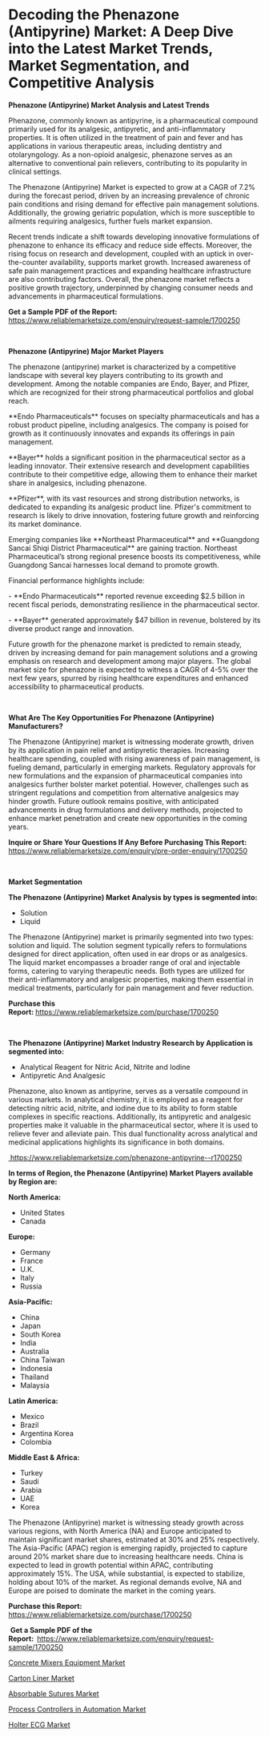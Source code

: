 <p><h1>Decoding the Phenazone (Antipyrine) Market: A Deep Dive into the Latest Market Trends, Market Segmentation, and Competitive Analysis</h1></p><p><strong>Phenazone (Antipyrine) Market Analysis and Latest Trends</strong></p>
<p><p>Phenazone, commonly known as antipyrine, is a pharmaceutical compound primarily used for its analgesic, antipyretic, and anti-inflammatory properties. It is often utilized in the treatment of pain and fever and has applications in various therapeutic areas, including dentistry and otolaryngology. As a non-opioid analgesic, phenazone serves as an alternative to conventional pain relievers, contributing to its popularity in clinical settings.</p><p>The Phenazone (Antipyrine) Market is expected to grow at a CAGR of 7.2% during the forecast period, driven by an increasing prevalence of chronic pain conditions and rising demand for effective pain management solutions. Additionally, the growing geriatric population, which is more susceptible to ailments requiring analgesics, further fuels market expansion. </p><p>Recent trends indicate a shift towards developing innovative formulations of phenazone to enhance its efficacy and reduce side effects. Moreover, the rising focus on research and development, coupled with an uptick in over-the-counter availability, supports market growth. Increased awareness of safe pain management practices and expanding healthcare infrastructure are also contributing factors. Overall, the phenazone market reflects a positive growth trajectory, underpinned by changing consumer needs and advancements in pharmaceutical formulations.</p></p>
<p><strong>Get a Sample PDF of the Report:&nbsp;</strong> <a href="https://www.reliablemarketsize.com/enquiry/request-sample/1700250?utm_campaign=1103&utm_medium=2&utm_source=Github&utm_content=ia&utm_term=21102024&utm_id=phenazone-antipyrine">https://www.reliablemarketsize.com/enquiry/request-sample/1700250</a></p>
<p>&nbsp;</p>
<p><strong>Phenazone (Antipyrine) Major Market Players</strong></p>
<p><p>The phenazone (antipyrine) market is characterized by a competitive landscape with several key players contributing to its growth and development. Among the notable companies are Endo, Bayer, and Pfizer, which are recognized for their strong pharmaceutical portfolios and global reach.</p><p>**Endo Pharmaceuticals** focuses on specialty pharmaceuticals and has a robust product pipeline, including analgesics. The company is poised for growth as it continuously innovates and expands its offerings in pain management.</p><p>**Bayer** holds a significant position in the pharmaceutical sector as a leading innovator. Their extensive research and development capabilities contribute to their competitive edge, allowing them to enhance their market share in analgesics, including phenazone.</p><p>**Pfizer**, with its vast resources and strong distribution networks, is dedicated to expanding its analgesic product line. Pfizer's commitment to research is likely to drive innovation, fostering future growth and reinforcing its market dominance.</p><p>Emerging companies like **Northeast Pharmaceutical** and **Guangdong Sancai Shiqi District Pharmaceutical** are gaining traction. Northeast Pharmaceutical’s strong regional presence boosts its competitiveness, while Guangdong Sancai harnesses local demand to promote growth.</p><p>Financial performance highlights include:</p><p>- **Endo Pharmaceuticals** reported revenue exceeding $2.5 billion in recent fiscal periods, demonstrating resilience in the pharmaceutical sector.</p><p>- **Bayer** generated approximately $47 billion in revenue, bolstered by its diverse product range and innovation.</p><p>Future growth for the phenazone market is predicted to remain steady, driven by increasing demand for pain management solutions and a growing emphasis on research and development among major players. The global market size for phenazone is expected to witness a CAGR of 4-5% over the next few years, spurred by rising healthcare expenditures and enhanced accessibility to pharmaceutical products.</p></p>
<p>&nbsp;</p>
<p><strong>What Are The Key Opportunities For Phenazone (Antipyrine) Manufacturers?</strong></p>
<p><p>The Phenazone (Antipyrine) market is witnessing moderate growth, driven by its application in pain relief and antipyretic therapies. Increasing healthcare spending, coupled with rising awareness of pain management, is fueling demand, particularly in emerging markets. Regulatory approvals for new formulations and the expansion of pharmaceutical companies into analgesics further bolster market potential. However, challenges such as stringent regulations and competition from alternative analgesics may hinder growth. Future outlook remains positive, with anticipated advancements in drug formulations and delivery methods, projected to enhance market penetration and create new opportunities in the coming years.</p></p>
<p><strong>Inquire or Share Your Questions If Any Before Purchasing This Report:</strong> <a href="https://www.reliablemarketsize.com/enquiry/pre-order-enquiry/1700250?utm_campaign=1103&utm_medium=2&utm_source=Github&utm_content=ia&utm_term=21102024&utm_id=phenazone-antipyrine">https://www.reliablemarketsize.com/enquiry/pre-order-enquiry/1700250</a></p>
<p>&nbsp;</p>
<p><strong>Market Segmentation</strong></p>
<p><strong>The Phenazone (Antipyrine) Market Analysis by types is segmented into:</strong></p>
<p><ul><li>Solution</li><li>Liquid</li></ul></p>
<p><p>The Phenazone (Antipyrine) market is primarily segmented into two types: solution and liquid. The solution segment typically refers to formulations designed for direct application, often used in ear drops or as analgesics. The liquid market encompasses a broader range of oral and injectable forms, catering to varying therapeutic needs. Both types are utilized for their anti-inflammatory and analgesic properties, making them essential in medical treatments, particularly for pain management and fever reduction.</p></p>
<p><strong>Purchase this Report:&nbsp;</strong><a href="https://www.reliablemarketsize.com/purchase/1700250?utm_campaign=1103&utm_medium=2&utm_source=Github&utm_content=ia&utm_term=21102024&utm_id=phenazone-antipyrine">https://www.reliablemarketsize.com/purchase/1700250</a></p>
<p>&nbsp;</p>
<p><strong>The Phenazone (Antipyrine) Market Industry Research by Application is segmented into:</strong></p>
<p><ul><li>Analytical Reagent for Nitric Acid, Nitrite and Iodine</li><li>Antipyretic And Analgesic</li></ul></p>
<p><p>Phenazone, also known as antipyrine, serves as a versatile compound in various markets. In analytical chemistry, it is employed as a reagent for detecting nitric acid, nitrite, and iodine due to its ability to form stable complexes in specific reactions. Additionally, its antipyretic and analgesic properties make it valuable in the pharmaceutical sector, where it is used to relieve fever and alleviate pain. This dual functionality across analytical and medicinal applications highlights its significance in both domains.</p></p>
<p><a href="https://www.reliablemarketsize.com/phenazone-antipyrine--r1700250?utm_campaign=1103&utm_medium=2&utm_source=Github&utm_content=ia&utm_term=21102024&utm_id=phenazone-antipyrine">&nbsp;https://www.reliablemarketsize.com/phenazone-antipyrine--r1700250</a></p>
<p><strong>In terms of Region, the Phenazone (Antipyrine) Market Players available by Region are:</strong></p>
<p>
    <p> <strong> North America: </strong>
        <ul>
            <li>United States</li>
            <li>Canada</li>
        </ul>
        </p> 
    <p> <strong> Europe: </strong>
        <ul>
            <li>Germany</li>
            <li>France</li>
            <li>U.K.</li>
            <li>Italy</li>
            <li>Russia</li>
        </ul>
        </p> 
    <p> <strong> Asia-Pacific: </strong>
        <ul>
            <li>China</li>
            <li>Japan</li>
            <li>South Korea</li>
            <li>India</li>
            <li>Australia</li>
            <li>China Taiwan</li>
            <li>Indonesia</li>
            <li>Thailand</li>
            <li>Malaysia</li>
        </ul>
        </p> 
    <p> <strong> Latin America: </strong>
        <ul>
            <li>Mexico</li>
            <li>Brazil</li>
            <li>Argentina Korea</li>
            <li>Colombia</li>
        </ul>
        </p> 
    <p> <strong> Middle East & Africa: </strong>
        <ul>
            <li>Turkey</li>
            <li>Saudi</li>
            <li>Arabia</li>
            <li>UAE</li>
            <li>Korea</li>
        </ul>
    </p>
    </p>
<p><p>The Phenazone (Antipyrine) market is witnessing steady growth across various regions, with North America (NA) and Europe anticipated to maintain significant market shares, estimated at 30% and 25% respectively. The Asia-Pacific (APAC) region is emerging rapidly, projected to capture around 20% market share due to increasing healthcare needs. China is expected to lead in growth potential within APAC, contributing approximately 15%. The USA, while substantial, is expected to stabilize, holding about 10% of the market. As regional demands evolve, NA and Europe are poised to dominate the market in the coming years.</p></p>
<p><strong>Purchase this Report: </strong><a href="https://www.reliablemarketsize.com/purchase/1700250?utm_campaign=1103&utm_medium=2&utm_source=Github&utm_content=ia&utm_term=21102024&utm_id=phenazone-antipyrine">https://www.reliablemarketsize.com/purchase/1700250</a></p>
<p>&nbsp;<strong>Get a Sample PDF of the Report:&nbsp;&nbsp;</strong><a href="https://www.reliablemarketsize.com/enquiry/request-sample/1700250?utm_campaign=1103&utm_medium=2&utm_source=Github&utm_content=ia&utm_term=21102024&utm_id=phenazone-antipyrine">https://www.reliablemarketsize.com/enquiry/request-sample/1700250</a></p>
<p><strong></strong></p>
<p><p><a href="https://www.linkedin.com/pulse/market-forecasting-change-global-concrete-mixers-equipment-r25he?utm_campaign=1103&utm_medium=2&utm_source=Github&utm_content=ia&utm_term=21102024&utm_id=phenazone-antipyrine">Concrete Mixers Equipment Market</a></p><p><a href="https://github.com/gareyratsepny/Market-Research-Report-List-1/blob/main/carton-liner-market.md?utm_campaign=1103&utm_medium=2&utm_source=Github&utm_content=ia&utm_term=21102024&utm_id=phenazone-antipyrine">Carton Liner Market</a></p><p><a href="https://www.linkedin.com/pulse/mapping-absorbable-sutures-market-trends-challenges-breakthroughs-6caye?utm_campaign=1103&utm_medium=2&utm_source=Github&utm_content=ia&utm_term=21102024&utm_id=phenazone-antipyrine">Absorbable Sutures Market</a></p><p><a href="https://github.com/chr1i1herth/Market-Research-Report-List-1/blob/main/process-controllers-in-automation-market.md?utm_campaign=1103&utm_medium=2&utm_source=Github&utm_content=ia&utm_term=21102024&utm_id=phenazone-antipyrine">Process Controllers in Automation Market</a></p><p><a href="https://www.linkedin.com/pulse/holter-ecg-market-size-segmentation-trends-growth-analysis-ezvue?utm_campaign=1103&utm_medium=2&utm_source=Github&utm_content=ia&utm_term=21102024&utm_id=phenazone-antipyrine">Holter ECG Market</a></p></p>